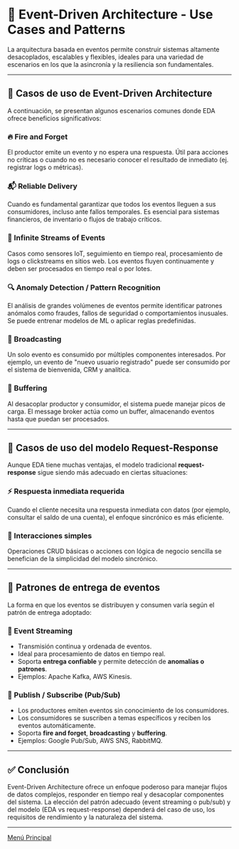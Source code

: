 # 🎯 Event-Driven Architecture - Use Cases and Patterns

La arquitectura basada en eventos permite construir sistemas altamente desacoplados, escalables y flexibles, ideales para una variedad de escenarios en los que la asincronía y la resiliencia son fundamentales.

---

## 📌 Casos de uso de Event-Driven Architecture

A continuación, se presentan algunos escenarios comunes donde EDA ofrece beneficios significativos:

### 🔥 Fire and Forget
El productor emite un evento y no espera una respuesta. Útil para acciones no críticas o cuando no es necesario conocer el resultado de inmediato (ej. registrar logs o métricas).

### 📬 Reliable Delivery
Cuando es fundamental garantizar que todos los eventos lleguen a sus consumidores, incluso ante fallos temporales. Es esencial para sistemas financieros, de inventario o flujos de trabajo críticos.

### 🌊 Infinite Streams of Events
Casos como sensores IoT, seguimiento en tiempo real, procesamiento de logs o clickstreams en sitios web. Los eventos fluyen continuamente y deben ser procesados en tiempo real o por lotes.

### 🔍 Anomaly Detection / Pattern Recognition
El análisis de grandes volúmenes de eventos permite identificar patrones anómalos como fraudes, fallos de seguridad o comportamientos inusuales. Se puede entrenar modelos de ML o aplicar reglas predefinidas.

### 📣 Broadcasting
Un solo evento es consumido por múltiples componentes interesados. Por ejemplo, un evento de "nuevo usuario registrado" puede ser consumido por el sistema de bienvenida, CRM y analítica.

### 🧺 Buffering
Al desacoplar productor y consumidor, el sistema puede manejar picos de carga. El message broker actúa como un buffer, almacenando eventos hasta que puedan ser procesados.

---

## 📌 Casos de uso del modelo Request-Response

Aunque EDA tiene muchas ventajas, el modelo tradicional **request-response** sigue siendo más adecuado en ciertas situaciones:

### ⚡ Respuesta inmediata requerida
Cuando el cliente necesita una respuesta inmediata con datos (por ejemplo, consultar el saldo de una cuenta), el enfoque sincrónico es más eficiente.

### 🔄 Interacciones simples
Operaciones CRUD básicas o acciones con lógica de negocio sencilla se benefician de la simplicidad del modelo sincrónico.

---

## 🧭 Patrones de entrega de eventos

La forma en que los eventos se distribuyen y consumen varía según el patrón de entrega adoptado:

### 🚀 Event Streaming
- Transmisión continua y ordenada de eventos.
- Ideal para procesamiento de datos en tiempo real.
- Soporta **entrega confiable** y permite detección de **anomalías o patrones**.
- Ejemplos: Apache Kafka, AWS Kinesis.

### 📢 Publish / Subscribe (Pub/Sub)
- Los productores emiten eventos sin conocimiento de los consumidores.
- Los consumidores se suscriben a temas específicos y reciben los eventos automáticamente.
- Soporta **fire and forget**, **broadcasting** y **buffering**.
- Ejemplos: Google Pub/Sub, AWS SNS, RabbitMQ.

---

## ✅ Conclusión

Event-Driven Architecture ofrece un enfoque poderoso para manejar flujos de datos complejos, responder en tiempo real y desacoplar componentes del sistema. La elección del patrón adecuado (event streaming o pub/sub) y del modelo (EDA vs request-response) dependerá del caso de uso, los requisitos de rendimiento y la naturaleza del sistema.

---

[Menú Principal](https://github.com/wilfredoha/microservices-event_driven-architecture)